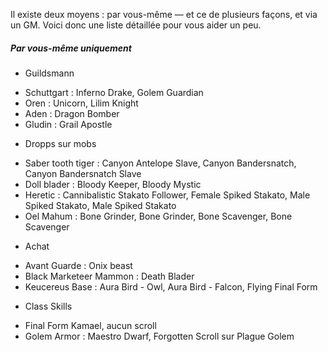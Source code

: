 Il existe deux moyens : par vous-même — et ce de plusieurs façons, et via un GM. Voici donc une liste détaillée pour vous aider un peu.

##### Par vous-même uniquement

- Guildsmann
 + Schuttgart : Inferno Drake, Golem Guardian
 + Oren : Unicorn, Lilim Knight
 + Aden : Dragon Bomber
 + Gludin : Grail Apostle

- Dropps sur mobs
 + Saber tooth tiger : Canyon Antelope Slave, Canyon Bandersnatch, Canyon Bandersnatch Slave
 + Doll blader : Bloody Keeper, Bloody Mystic
 + Heretic : Cannibalistic Stakato Follower, Female Spiked Stakato, Male Spiked Stakato, Male Spiked Stakato
 + Oel Mahum : Bone Grinder, Bone Grinder, Bone Scavenger, Bone Scavenger

- Achat
 + Avant Guarde : Onix beast
 + Black Marketeer Mammon : Death Blader
 + Keucereus Base : Aura Bird - Owl, Aura Bird - Falcon, Flying Final Form

- Class Skills
 + Final Form Kamael, aucun scroll
 + Golem Armor : Maestro Dwarf, Forgotten Scroll sur Plague Golem

